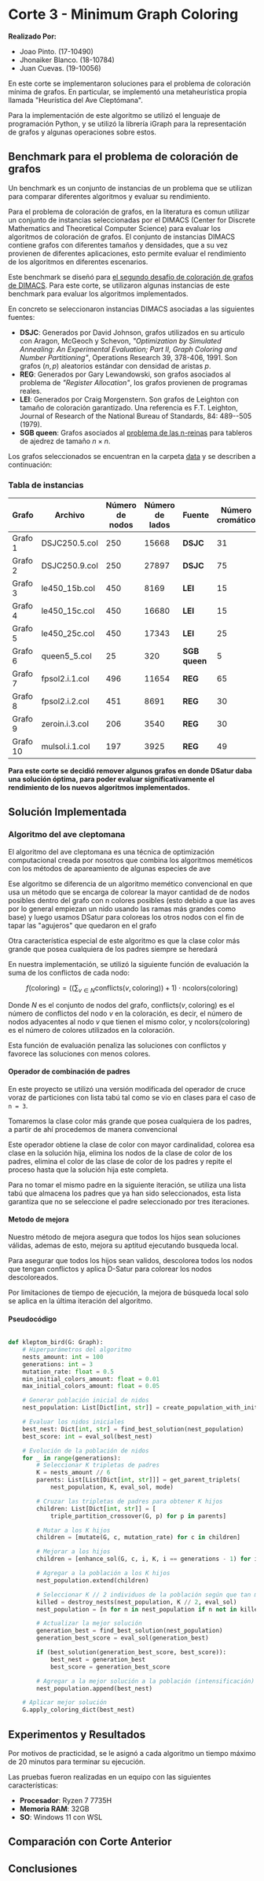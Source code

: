 # Corte 3 - Minimum Graph Coloring

**Realizado Por:**

- Joao Pinto. (17-10490)
- Jhonaiker Blanco. (18-10784)
- Juan Cuevas. (19-10056)

En este corte se implementaron soluciones para el problema de coloración mínima de grafos. En particular, se implementó una metaheurística propia llamada "Heurística del Ave Cleptómana".

Para la implementación de este algoritmo se utilizó el lenguaje de programación Python, y se utilizó la librería iGraph para la representación de grafos y algunas operaciones sobre estos.

## Benchmark para el problema de coloración de grafos

Un benchmark es un conjunto de instancias de un problema que se utilizan para comparar diferentes algoritmos y evaluar su rendimiento. 

Para el problema de coloración de grafos, en la literatura es comun utilizar un conjunto de instancias seleccionadas por el DIMACS (Center for Discrete Mathematics and Theoretical Computer Science) para evaluar los algoritmos de coloración de grafos. El conjunto de instancias DIMACS contiene grafos con diferentes tamaños y densidades, que a su vez provienen de diferentes aplicaciones, esto permite evaluar el rendimiento de los algoritmos en diferentes escenarios.

Este benchmark se diseñó para [el segundo desafío de coloración de grafos de DIMACS](http://dimacs.rutgers.edu/archive/Challenges/#:~:text=NP-,Hard,-Problems%3A%20Maximum%20Clique). Para este corte, se utilizaron algunas instancias de este benchmark para evaluar los algoritmos implementados. 

En concreto se seleccionaron instancias DIMACS asociadas a las siguientes fuentes:

- **DSJC**: Generados por David Johnson, grafos utilizados en su articulo con Aragon, McGeoch y Schevon, _"Optimization by Simulated Annealing: An Experimental Evaluation; Part II, Graph Coloring and Number Partitioning"_, Operations Research 39, 378-406, 1991. Son grafos $(n, p)$ aleatorios estándar con densidad de aristas $p$.
- **REG**: Generados por Gary Lewandowski, son grafos asociados al problema de _"Register Allocation"_, los grafos provienen de programas reales.
- **LEI**: Generados por Craig Morgenstern. Son grafos de Leighton con tamaño de coloración garantizado. Una referencia es F.T. Leighton, Journal of Research of the National Bureau of Standards, 84: 489--505 (1979).
- **SGB queen**: Grafos asociados al [problema de las n-reinas](https://en.wikipedia.org/wiki/Eight_queens_puzzle) para tableros de ajedrez de tamaño $n \times n$.

Los grafos seleccionados se encuentran en la carpeta [data](../../data/) y se describen a continuación:

### Tabla de instancias

| Grafo   | Archivo         | Número de nodos | Número de lados | Fuente          | Número cromático |
|---------|-----------------|-----------------|-----------------|-----------------|------------------|
| Grafo 1 | DSJC250.5.col   | 250             | 15668           | **DSJC**        | 31               |
| Grafo 2 | DSJC250.9.col   | 250             | 27897           | **DSJC**        | 75               |
| Grafo 3 | le450_15b.col   | 450             | 8169            | **LEI**         | 15               |
| Grafo 4 | le450_15c.col   | 450             | 16680           | **LEI**         | 15               |
| Grafo 5 | le450_25c.col   | 450             | 17343           | **LEI**         | 25               |
| Grafo 6 | queen5_5.col    | 25              | 320             | **SGB queen**   | 5                |
| Grafo 7 | fpsol2.i.1.col  | 496             | 11654           | **REG**         | 65               |
| Grafo 8 | fpsol2.i.2.col  | 451             | 8691            | **REG**         | 30               |
| Grafo 9 | zeroin.i.3.col  | 206             | 3540            | **REG**         | 30               |
| Grafo 10| mulsol.i.1.col  | 197             | 3925            | **REG**         | 49               |


**Para este corte se decidió remover algunos grafos en donde DSatur daba una solución óptima, para poder evaluar significativamente el rendimiento de los nuevos algoritmos implementados.**

## Solución Implementada

### Algoritmo del ave cleptomana

El algoritmo del ave cleptomana es una técnica de optimización computacional creada por nosotros que combina los algoritmos meméticos con los métodos de apareamiento de algunas especies de ave

Ese algoritmo se diferencia de un algoritmo memético convencional en que usa un método que se encarga de colorear la mayor cantidad de de nodos posibles dentro del grafo con n colores posibles (esto debido a que las aves por lo general empiezan un nido usando las ramas más grandes como base) y luego usamos DSatur para coloreas los otros nodos con el fin de tapar las "agujeros" que quedaron en el grafo

Otra característica especial de este algoritmo es que la clase color más grande que posea cualquiera de los padres siempre se heredará

En nuestra implementación, se utilizó la siguiente función de evaluación la suma de los conflictos de cada nodo:

$$f(\text{coloring}) = \left(\left(\sum_{v \in N} \text{conflicts}(v, \text{coloring})\right) + 1\right) \cdot \text{ncolors}(\text{coloring})$$

Donde $N$ es el conjunto de nodos del grafo, $\text{conflicts}(v, \text{coloring})$ es el número de conflictos del nodo $v$ en la coloración, es decir, el número de nodos adyacentes al nodo $v$ que tienen el mismo color, y $\text{ncolors}(\text{coloring})$ es el número de colores utilizados en la coloración.

Esta función de evaluación penaliza las soluciones con conflictos y favorece las soluciones con menos colores. 

#### Operador de combinación de padres

En este proyecto se utilizó una versión modificada del operador de cruce voraz de particiones con lista tabú tal como se vio en clases para el caso de `n = 3`. 

Tomaremos la clase color más grande que posea cualquiera de los padres, a partir de ahí procedemos de manera convencional

Este operador obtiene la clase de color con mayor cardinalidad, colorea esa clase en la solución hija, elimina los nodos de la clase de color de los padres, elimina el color de las clase de color de los padres y repite el proceso hasta que la solución hija este completa.

Para no tomar el mismo padre en la siguiente iteración, se utiliza una lista tabú que almacena los padres que ya han sido seleccionados, esta lista garantiza que no se seleccione el padre seleccionado por tres iteraciones.

#### Metodo de mejora

Nuestro método de mejora asegura que todos los hijos sean soluciones válidas, ademas de esto, mejora su aptitud ejecutando busqueda local.

Para asegurar que todos los hijos sean validos, descolorea todos los nodos que tengan conflictos y aplica D-Satur para colorear los nodos descoloreados.

Por limitaciones de tiempo de ejecución, la mejora de búsqueda local solo se aplica en la última iteración del algoritmo.

#### Pseudocódigo

```python

def kleptom_bird(G: Graph):
    # Hiperparámetros del algoritmo
    nests_amount: int = 100
    generations: int = 3
    mutation_rate: float = 0.5
    min_initial_colors_amount: float = 0.01
    max_initial_colors_amount: float = 0.05

    # Generar población inicial de nidos
    nest_population: List[Dict[int, str]] = create_population_with_initial_colors(G, nests_amount, min_initial_colors_amount, max_initial_colors_amount)

    # Evaluar los nidos iniciales
    best_nest: Dict[int, str] = find_best_solution(nest_population)
    best_score: int = eval_sol(best_nest)

    # Evolución de la población de nidos
    for _ in range(generations):
        # Seleccionar K tripletas de padres
        K = nests_amount // 6
        parents: List[List[Dict[int, str]]] = get_parent_triplets(
            nest_population, K, eval_sol, mode)

        # Cruzar las tripletas de padres para obtener K hijos
        children: List[Dict[int, str]] = [
            triple_partition_crossover(G, p) for p in parents]

        # Mutar a los K hijos
        children = [mutate(G, c, mutation_rate) for c in children]

        # Mejorar a los hijos
        children = [enhance_sol(G, c, i, K, i == generations - 1) for i, c in enumerate(children)]

        # Agregar a la población a los K hijos
        nest_population.extend(children)

        # Seleccionar K // 2 individuos de la población según que tan malo es su desempeño
        killed = destroy_nests(nest_population, K // 2, eval_sol)
        nest_population = [n for n in nest_population if n not in killed]

        # Actualizar la mejor solución
        generation_best = find_best_solution(nest_population)
        generation_best_score = eval_sol(generation_best)

        if (best_solution(generation_best_score, best_score)):
            best_nest = generation_best
            best_score = generation_best_score

        # Agregar a la mejor solución a la población (intensificación)
        nest_population.append(best_nest)

    # Aplicar mejor solución
    G.apply_coloring_dict(best_nest)
```

## Experimentos y Resultados

Por motivos de practicidad, se le asignó a cada algoritmo un tiempo máximo de 20 minutos para terminar su ejecución.

Las pruebas fueron realizadas en un equipo con las siguientes características: 

- **Procesador**: Ryzen 7 7735H 
- **Memoria RAM**: 32GB 
- **SO**: Windows 11 con WSL

## Comparación con Corte Anterior



## Conclusiones

